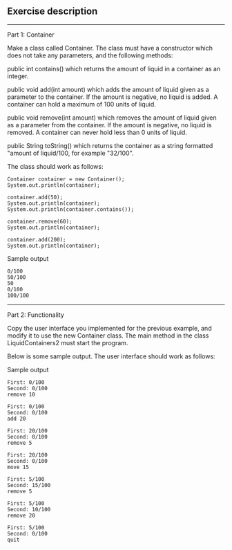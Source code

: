 ## Exercise description

---

Part 1: Container

Make a class called Container. The class must have a constructor which does not take any parameters, and the following methods:

   public int contains() which returns the amount of liquid in a container as an integer.

   public void add(int amount) which adds the amount of liquid given as a parameter to the container. If the amount is negative, no liquid is added. A container can hold a maximum of 100 units of liquid.

   public void remove(int amount) which removes the amount of liquid given as a parameter from the container. If the amount is negative, no liquid is removed. A container can never hold less than 0 units of liquid.

   public String toString() which returns the container as a string formatted "amount of liquid/100, for example "32/100".

The class should work as follows:

    Container container = new Container();
    System.out.println(container);
    
    container.add(50);
    System.out.println(container);
    System.out.println(container.contains());
    
    container.remove(60);
    System.out.println(container);
    
    container.add(200);
    System.out.println(container);

Sample output

    0/100
    50/100
    50
    0/100
    100/100

---
Part 2: Functionality

Copy the user interface you implemented for the previous example, and modify it to use the new Container class. The main method in the class LiquidContainers2 must start the program.

Below is some sample output. The user interface should work as follows:

Sample output

    First: 0/100
    Second: 0/100
    remove 10
    
    First: 0/100
    Second: 0/100
    add 20
    
    First: 20/100
    Second: 0/100
    remove 5
    
    First: 20/100
    Second: 0/100
    move 15
    
    First: 5/100
    Second: 15/100
    remove 5
    
    First: 5/100
    Second: 10/100
    remove 20
    
    First: 5/100
    Second: 0/100
    quit